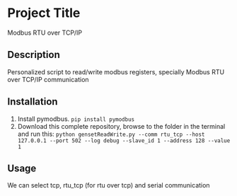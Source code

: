 # Project Title
Modbus RTU over TCP/IP

## Description
Personalized script to read/write modbus registers, specially Modbus RTU over TCP/IP communication 

## Installation
1. Install pymodbus.
```pip install pymodbus```
2. Download this complete repository, browse to the folder in the terminal and run this: 
```python gensetReadWrite.py --comm rtu_tcp --host 127.0.0.1 --port 502 --log debug --slave_id 1 --address 128 --value 1```

## Usage
We can select tcp, rtu_tcp (for rtu over tcp) and serial communication